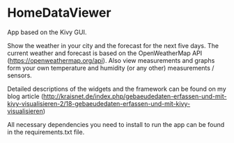 # HomeDataViewer
App based on the Kivy GUI.

Show the weather in your city and the forecast for the next five days. The current weather and forecast is based on the OpenWeatherMap API (https://openweathermap.org/api). 
Also view measurements and graphs form your own temperature and humidity (or any other) measurements / sensors.

Detailed descriptions of the widgets and the framework can be found on my blog article (http://kraisnet.de/index.php/gebaeudedaten-erfassen-und-mit-kivy-visualisieren-2/18-gebaeudedaten-erfassen-und-mit-kivy-visualisieren)

All necessary dependencies you need to install to run the app can be found in the requirements.txt file.

